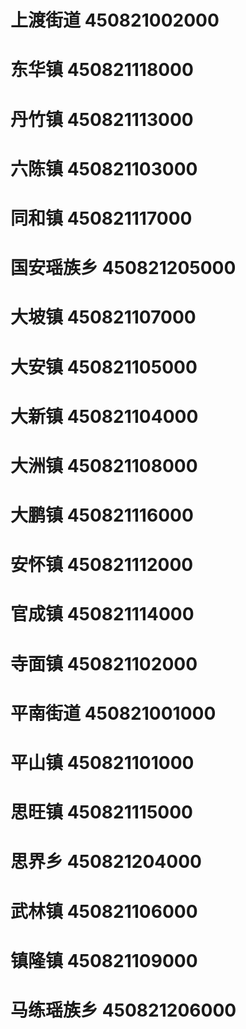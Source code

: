 # 上渡街道 450821002000
# 东华镇 450821118000
# 丹竹镇 450821113000
# 六陈镇 450821103000
# 同和镇 450821117000
# 国安瑶族乡 450821205000
# 大坡镇 450821107000
# 大安镇 450821105000
# 大新镇 450821104000
# 大洲镇 450821108000
# 大鹏镇 450821116000
# 安怀镇 450821112000
# 官成镇 450821114000
# 寺面镇 450821102000
# 平南街道 450821001000
# 平山镇 450821101000
# 思旺镇 450821115000
# 思界乡 450821204000
# 武林镇 450821106000
# 镇隆镇 450821109000
# 马练瑶族乡 450821206000
